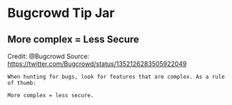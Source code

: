 # Bugcrowd Tip Jar

## More complex = Less Secure

Credit: @Bugcrowd
Source: https://twitter.com/Bugcrowd/status/1352126283505922049

```
When hunting for bugs, look for features that are complex. As a rule of thumb:

More complex = less secure.
```
